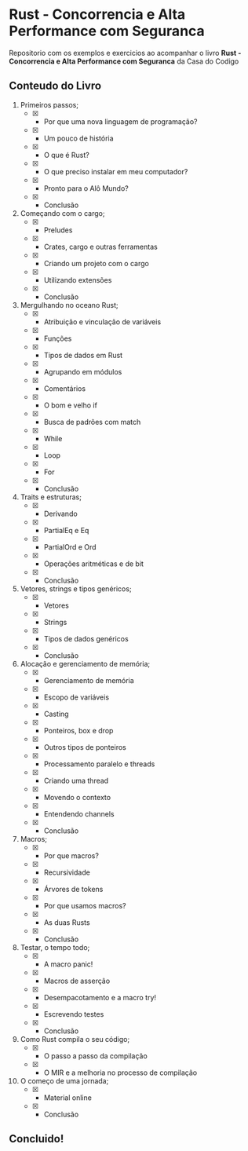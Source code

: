 # Rust - Concorrencia e Alta Performance com Seguranca 
Repositorio com os exemplos e exercicios ao acompanhar o livro **Rust - Concorrencia e Alta Performance com Seguranca** da Casa do Codigo  
   
## Conteudo do Livro 
1. Primeiros passos;
    - [x] - Por que uma nova linguagem de programação?
    - [x] - Um pouco de história
    - [x] - O que é Rust?
    - [x] - O que preciso instalar em meu computador?
    - [x] - Pronto para o Alô Mundo?
    - [x] - Conclusão
2. Começando com o cargo;
    - [x] - Preludes
    - [x] - Crates, cargo e outras ferramentas
    - [x] - Criando um projeto com o cargo
    - [x] - Utilizando extensões
    - [x] - Conclusão
3. Mergulhando no oceano Rust;
    - [x] - Atribuição e vinculação de variáveis
    - [x] - Funções
    - [x] - Tipos de dados em Rust
    - [x] - Agrupando em módulos
    - [x] - Comentários
    - [x] - O bom e velho if
    - [x] - Busca de padrões com match
    - [x] - While
    - [x] - Loop
    - [x] - For
    - [x] - Conclusão
4. Traits e estruturas;
    - [x] - Derivando
    - [x] - PartialEq e Eq
    - [x] - PartialOrd e Ord
    - [x] - Operações aritméticas e de bit
    - [x] - Conclusão
5. Vetores, strings e tipos genéricos;
    - [x] - Vetores
    - [x] - Strings
    - [x] - Tipos de dados genéricos
    - [x] - Conclusão
6. Alocação e gerenciamento de memória;
    - [x] - Gerenciamento de memória
    - [x] - Escopo de variáveis
    - [x] - Casting
    - [x] - Ponteiros, box e drop
    - [x] - Outros tipos de ponteiros
	- [x] - Processamento paralelo e threads
	- [x] - Criando uma thread
	- [x] - Movendo o contexto
	- [x] - Entendendo channels
	- [x] - Conclusão
7. Macros;
	- [x] - Por que macros?
	- [x] - Recursividade
	- [x] - Árvores de tokens
	- [x] - Por que usamos macros?
	- [x] - As duas Rusts
	- [x] - Conclusão
8. Testar, o tempo todo;
	- [x] - A macro panic!
	- [x] - Macros de asserção
	- [x] - Desempacotamento e a macro try!
	- [x] - Escrevendo testes
	- [x] - Conclusão
9. Como Rust compila o seu código;
	- [x] - O passo a passo da compilação
	- [x] - O MIR e a melhoria no processo de compilação
10. O começo de uma jornada;
	- [x] - Material online
	- [x] - Conclusão
  
## Concluido!